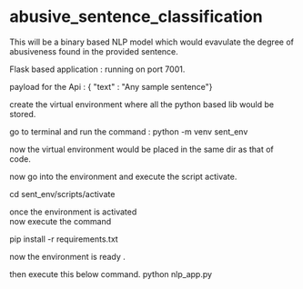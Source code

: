 # abusive_sentence_classification
This will be a binary based NLP model which would evavulate the degree of abusiveness found in the provided sentence.

Flask based application : running on port 7001.

payload for the Api : 
{ "text" : "Any sample sentence"}

create the virtual environment where all the python based lib would be stored.

go to terminal and run the command : 
python -m venv sent_env

now the virtual environment would be placed in the same dir as that of code.

now go into the environment and execute the script activate.

cd sent_env/scripts/activate

once the environment is activated  
now execute the command 

pip install -r requirements.txt

now the environment is ready .

then execute this below command.
python nlp_app.py 
